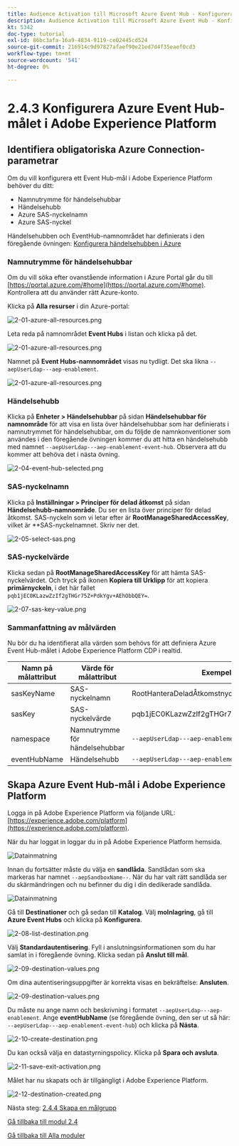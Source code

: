 ```yaml
---
title: Audience Activation till Microsoft Azure Event Hub - Konfigurera Event Hub RTCDP-målet i Adobe Experience Platform
description: Audience Activation till Microsoft Azure Event Hub - Konfigurera Event Hub RTCDP-målet i Adobe Experience Platform
kt: 5342
doc-type: tutorial
exl-id: 86bc3afa-16a9-4834-9119-ce02445cd524
source-git-commit: 216914c9d97827afaef90e21ed7d4f35eaef0cd3
workflow-type: tm+mt
source-wordcount: '541'
ht-degree: 0%

---
```


# 2.4.3 Konfigurera Azure Event Hub-målet i Adobe Experience Platform

## Identifiera obligatoriska Azure Connection-parametrar

Om du vill konfigurera ett Event Hub-mål i Adobe Experience Platform behöver du ditt:

- Namnutrymme för händelsehubbar
- Händelsehubb
- Azure SAS-nyckelnamn
- Azure SAS-nyckel

Händelsehubben och EventHub-namnområdet har definierats i den föregående övningen: [Konfigurera händelsehubben i Azure](./ex2.md)

### Namnutrymme för händelsehubbar

Om du vill söka efter ovanstående information i Azure Portal går du till [https://portal.azure.com/#home](https://portal.azure.com/#home). Kontrollera att du använder rätt Azure-konto.

Klicka på **Alla resurser** i din Azure-portal:

![2-01-azure-all-resources.png](./images/201azureallresources.png)

Leta reda på namnområdet **Event Hubs** i listan och klicka på det.

![2-01-azure-all-resources.png](./images/201azureallresources1.png)

Namnet på **Event Hubs-namnområdet** visas nu tydligt. Det ska likna `--aepUserLdap---aep-enablement`.

![2-01-azure-all-resources.png](./images/201azureallresources2.png)

### Händelsehubb

Klicka på **Enheter > Händelsehubbar** på sidan **Händelsehubbar för namnområde** för att visa en lista över händelsehubbar som har definierats i namnutrymmet för händelsehubbar, om du följde de namnkonventioner som användes i den föregående övningen kommer du att hitta en händelsehubb med namnet `--aepUserLdap---aep-enablement-event-hub`. Observera att du kommer att behöva det i nästa övning.

![2-04-event-hub-selected.png](./images/204eventhubselected.png)

### SAS-nyckelnamn

Klicka på **Inställningar > Principer för delad åtkomst** på sidan **Händelsehubb-namnområde**. Du ser en lista över principer för delad åtkomst. SAS-nyckeln som vi letar efter är **RootManageSharedAccessKey**, vilket är **SAS-nyckelnamnet. Skriv ner det.

![2-05-select-sas.png](./images/205selectsas.png)

### SAS-nyckelvärde

Klicka sedan på **RootManageSharedAccessKey** för att hämta SAS-nyckelvärdet. Och tryck på ikonen **Kopiera till Urklipp** för att kopiera **primärnyckeln**, i det här fallet `pqb1jEC0KLazwZzIf2gTHGr75Z+PdkYgv+AEhObbQEY=`.

![2-07-sas-key-value.png](./images/207saskeyvalue.png)

### Sammanfattning av målvärden

Nu bör du ha identifierat alla värden som behövs för att definiera Azure Event Hub-målet i Adobe Experience Platform CDP i realtid.

| Namn på målattribut | Värde för målattribut | Exempelvärde |
|---|---|---|
| sasKeyName | SAS-nyckelnamn | RootHanteraDeladÅtkomstnyckel |
| sasKey | SAS-nyckelvärde | pqb1jEC0KLazwZzIf2gTHGr75Z+PdkYgv+AEhObbQEY= |
| namespace | Namnutrymme för händelsehubbar | `--aepUserLdap---aep-enablement` |
| eventHubName | Händelsehubb | `--aepUserLdap---aep-enablement-event-hub` |

## Skapa Azure Event Hub-mål i Adobe Experience Platform

Logga in på Adobe Experience Platform via följande URL: [https://experience.adobe.com/platform](https://experience.adobe.com/platform).

När du har loggat in loggar du in på Adobe Experience Platform hemsida.

![Datainmatning](./../../../modules/datacollection/module1.2/images/home.png)

Innan du fortsätter måste du välja en **sandlåda**. Sandlådan som ska markeras har namnet ``--aepSandboxName--``. När du har valt rätt sandlåda ser du skärmändringen och nu befinner du dig i din dedikerade sandlåda.

![Datainmatning](./../../../modules/datacollection/module1.2/images/sb1.png)

Gå till **Destinationer** och gå sedan till **Katalog**. Välj **molnlagring**, gå till **Azure Event Hubs** och klicka på **Konfigurera**.

![2-08-list-destination.png](./images/208listdestinations.png)

Välj **Standardautentisering**. Fyll i anslutningsinformationen som du har samlat in i föregående övning. Klicka sedan på **Anslut till mål**.

![2-09-destination-values.png](./images/209destinationvalues.png)

Om dina autentiseringsuppgifter är korrekta visas en bekräftelse: **Ansluten**.

![2-09-destination-values.png](./images/209destinationvaluesa.png)

Du måste nu ange namn och beskrivning i formatet `--aepUserLdap---aep-enablement`. Ange **eventHubName** (se föregående övning, den ser ut så här: `--aepUserLdap---aep-enablement-event-hub`) och klicka på **Nästa**.

![2-10-create-destination.png](./images/210createdestination.png)

Du kan också välja en datastyrningspolicy. Klicka på **Spara och avsluta**.

![2-11-save-exit-activation.png](./images/211saveexitactivation.png)

Målet har nu skapats och är tillgängligt i Adobe Experience Platform.

![2-12-destination-created.png](./images/212destinationcreated.png)

Nästa steg: [2.4.4 Skapa en målgrupp](./ex4.md)

[Gå tillbaka till modul 2.4](./segment-activation-microsoft-azure-eventhub.md)

[Gå tillbaka till Alla moduler](./../../../overview.md)
